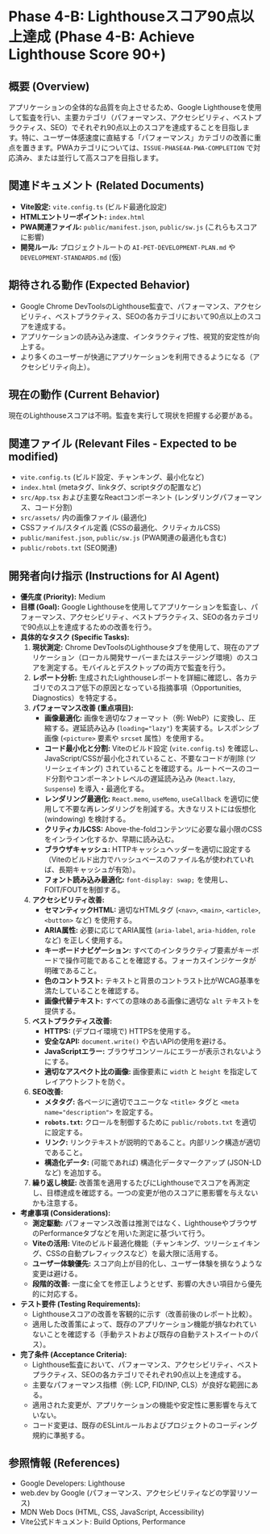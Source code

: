 # Phase 4-B: Lighthouseスコア90点以上達成 (Phase 4-B: Achieve Lighthouse Score 90+)

## 概要 (Overview)
アプリケーションの全体的な品質を向上させるため、Google Lighthouseを使用して監査を行い、主要カテゴリ（パフォーマンス、アクセシビリティ、ベストプラクティス、SEO）でそれぞれ90点以上のスコアを達成することを目指します。特に、ユーザー体感速度に直結する「パフォーマンス」カテゴリの改善に重点を置きます。PWAカテゴリについては、`ISSUE-PHASE4A-PWA-COMPLETION` で対応済み、または並行して高スコアを目指します。

## 関連ドキュメント (Related Documents)
- **Vite設定:** `vite.config.ts` (ビルド最適化設定)
- **HTMLエントリーポイント:** `index.html`
- **PWA関連ファイル:** `public/manifest.json`, `public/sw.js` (これらもスコアに影響)
- **開発ルール:** プロジェクトルートの `AI-PET-DEVELOPMENT-PLAN.md` や `DEVELOPMENT-STANDARDS.md` (仮)

## 期待される動作 (Expected Behavior)
- Google Chrome DevToolsのLighthouse監査で、パフォーマンス、アクセシビリティ、ベストプラクティス、SEOの各カテゴリにおいて90点以上のスコアを達成する。
- アプリケーションの読み込み速度、インタラクティブ性、視覚的安定性が向上する。
- より多くのユーザーが快適にアプリケーションを利用できるようになる（アクセシビリティ向上）。

## 現在の動作 (Current Behavior)
現在のLighthouseスコアは不明。監査を実行して現状を把握する必要がある。

## 関連ファイル (Relevant Files - Expected to be modified)
- `vite.config.ts` (ビルド設定、チャンキング、最小化など)
- `index.html` (metaタグ、linkタグ、scriptタグの配置など)
- `src/App.tsx` および主要なReactコンポーネント (レンダリングパフォーマンス、コード分割)
- `src/assets/` 内の画像ファイル (最適化)
- CSSファイル/スタイル定義 (CSSの最適化、クリティカルCSS)
- `public/manifest.json`, `public/sw.js` (PWA関連の最適化も含む)
- `public/robots.txt` (SEO関連)

## 開発者向け指示 (Instructions for AI Agent)
- **優先度 (Priority):** Medium
- **目標 (Goal):** Google Lighthouseを使用してアプリケーションを監査し、パフォーマンス、アクセシビリティ、ベストプラクティス、SEOの各カテゴリで90点以上を達成するための改善を行う。
- **具体的なタスク (Specific Tasks):**
    1. **現状測定:** Chrome DevToolsのLighthouseタブを使用して、現在のアプリケーション（ローカル開発サーバーまたはステージング環境）のスコアを測定する。モバイルとデスクトップの両方で監査を行う。
    2. **レポート分析:** 生成されたLighthouseレポートを詳細に確認し、各カテゴリでのスコア低下の原因となっている指摘事項（Opportunities, Diagnostics）を特定する。
    3. **パフォーマンス改善 (重点項目):**
        - **画像最適化:** 画像を適切なフォーマット（例: WebP）に変換し、圧縮する。遅延読み込み (`loading="lazy"`) を実装する。レスポンシブ画像 (`<picture>` 要素や `srcset` 属性）を使用する。
        - **コード最小化と分割:** Viteのビルド設定 (`vite.config.ts`) を確認し、JavaScript/CSSが最小化されていること、不要なコードが削除 (ツリーシェイキング) されていることを確認する。ルートベースのコード分割やコンポーネントレベルの遅延読み込み (`React.lazy`, `Suspense`) を導入・最適化する。
        - **レンダリング最適化:** `React.memo`, `useMemo`, `useCallback` を適切に使用して不要な再レンダリングを削減する。大きなリストには仮想化 (windowing) を検討する。
        - **クリティカルCSS:** Above-the-foldコンテンツに必要な最小限のCSSをインライン化するか、早期に読み込む。
        - **ブラウザキャッシュ:** HTTPキャッシュヘッダーを適切に設定する（Viteのビルド出力でハッシュベースのファイル名が使われていれば、長期キャッシュが有効）。
        - **フォント読み込み最適化:** `font-display: swap;` を使用し、FOIT/FOUTを制御する。
    4. **アクセシビリティ改善:**
        - **セマンティックHTML:** 適切なHTMLタグ (`<nav>`, `<main>`, `<article>`, `<button>` など) を使用する。
        - **ARIA属性:** 必要に応じてARIA属性 (`aria-label`, `aria-hidden`, `role` など) を正しく使用する。
        - **キーボードナビゲーション:** すべてのインタラクティブ要素がキーボードで操作可能であることを確認する。フォーカスインジケータが明確であること。
        - **色のコントラスト:** テキストと背景のコントラスト比がWCAG基準を満たしていることを確認する。
        - **画像代替テキスト:** すべての意味のある画像に適切な `alt` テキストを提供する。
    5. **ベストプラクティス改善:**
        - **HTTPS:** (デプロイ環境で) HTTPSを使用する。
        - **安全なAPI:** `document.write()` や古いAPIの使用を避ける。
        - **JavaScriptエラー:** ブラウザコンソールにエラーが表示されないようにする。
        - **適切なアスペクト比の画像:** 画像要素に `width` と `height` を指定してレイアウトシフトを防ぐ。
    6. **SEO改善:**
        - **メタタグ:** 各ページに適切でユニークな `<title>` タグと `<meta name="description">` を設定する。
        - **`robots.txt`:** クロールを制御するために `public/robots.txt` を適切に設定する。
        - **リンク:** リンクテキストが説明的であること。内部リンク構造が適切であること。
        - **構造化データ:** (可能であれば) 構造化データマークアップ (JSON-LDなど) を追加する。
    7. **繰り返し検証:** 改善策を適用するたびにLighthouseでスコアを再測定し、目標達成を確認する。一つの変更が他のスコアに悪影響を与えないかも注意する。
- **考慮事項 (Considerations):**
    - **測定駆動:** パフォーマンス改善は推測ではなく、LighthouseやブラウザのPerformanceタブなどを用いた測定に基づいて行う。
    - **Viteの活用:** Viteのビルド最適化機能（チャンキング、ツリーシェイキング、CSSの自動プレフィックスなど）を最大限に活用する。
    - **ユーザー体験優先:** スコア向上が目的化し、ユーザー体験を損なうような変更は避ける。
    - **段階的改善:** 一度に全てを修正しようとせず、影響の大きい項目から優先的に対応する。
- **テスト要件 (Testing Requirements):**
    - Lighthouseスコアの改善を客観的に示す（改善前後のレポート比較）。
    - 適用した改善策によって、既存のアプリケーション機能が損なわれていないことを確認する（手動テストおよび既存の自動テストスイートのパス）。
- **完了条件 (Acceptance Criteria):**
    - Lighthouse監査において、パフォーマンス、アクセシビリティ、ベストプラクティス、SEOの各カテゴリでそれぞれ90点以上を達成する。
    - 主要なパフォーマンス指標（例: LCP, FID/INP, CLS）が良好な範囲にある。
    - 適用された変更が、アプリケーションの機能や安定性に悪影響を与えていない。
    - コード変更は、既存のESLintルールおよびプロジェクトのコーディング規約に準拠する。

## 参照情報 (References)
- Google Developers: Lighthouse
- web.dev by Google (パフォーマンス、アクセシビリティなどの学習リソース)
- MDN Web Docs (HTML, CSS, JavaScript, Accessibility)
- Vite公式ドキュメント: Build Options, Performance
